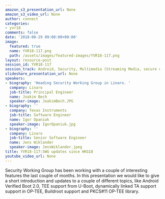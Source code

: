 ```yaml
---
amazon_s3_presentation_url: None
amazon_s3_video_url: None
author: connect
categories:
- yvr18
comments: false
date: '2018-08-29 09:00:00+00:00'
image:
  featured: true
  name: YVR18-117.png
  path: /assets/images/featured-images/YVR18-117.png
layout: resource-post
session_id: YVR18-117
session_track: Android, Security, Multimedia (Streaming Media, secure data path)
slideshare_presentation_url: None
speakers:
- biography: 'Heading Security Working Group in Linaro. '
  company: Linaro
  job-title: Principal Engineer
  name: Joakim Bech
  speaker-image: JoakimBech.JPG
- biography: ''
  company: Texas Instruments
  job-title: Software Engineer
  name: Igor Opaniuk
  speaker-image: IgorOpaniuk.jpg
- biography: ''
  company: Linaro
  job-title: Senior Software Engineer
  name: Jens Wiklander
  speaker-image: JensWiklander.jpeg
title: YVR18-117:SWG updates since HKG18
youtube_video_url: None
---
```


Security Working Group has been working with a couple of interesting features the last couple of months. In this presentation we would like to give a short introduction and updates to a couple of different topics, like Android Verified Boot 2.0, TEE support from U-Boot, dynamically linked TA support support in OP-TEE, Buildroot support and PKCS#11 OP-TEE library.